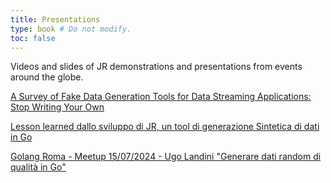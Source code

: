 ```yaml
---
title: Presentations
type: book # Do not modify.
toc: false
---
```


Videos and slides of JR demonstrations and presentations from events around the globe.

[A Survey of Fake Data Generation Tools for Data Streaming Applications: Stop Writing Your Own](https://current.confluent.io/2024-sessions/a-survey-of-fake-data-generation-tools-for-data-streaming-applications-stop-writing-your-own)

[Lesson learned dallo sviluppo di JR, un tool di generazione Sintetica di dati in Go](https://conferences.codemotion.com/milan2024/talks/)

[Golang Roma - Meetup 15/07/2024 - Ugo Landini "Generare dati random di qualità in Go"](https://www.youtube.com/watch?v=6xrjyUbNZvs)
